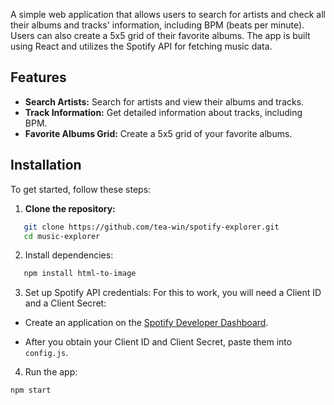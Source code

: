 A simple web application that allows users to search for artists and check all their albums and tracks' information, including BPM (beats per minute). Users can also create a 5x5 grid of their favorite albums. The app is built using React and utilizes the Spotify API for fetching music data.

## Features

- **Search Artists:** Search for artists and view their albums and tracks.
- **Track Information:** Get detailed information about tracks, including BPM.
- **Favorite Albums Grid:** Create a 5x5 grid of your favorite albums.

## Installation

To get started, follow these steps:

1. **Clone the repository:**

```bash
   git clone https://github.com/tea-win/spotify-explorer.git
   cd music-explorer
```

2. Install dependencies:

```bash
   npm install html-to-image
```

3. Set up Spotify API credentials:
   For this to work, you will need a Client ID and a Client Secret:

- Create an application on the [Spotify Developer Dashboard](https://developer.spotify.com/documentation/web-api/tutorials/getting-started#request-an-access-token).

- After you obtain your Client ID and Client Secret, paste them into `config.js`.

4. Run the app:

```bash
npm start
```
